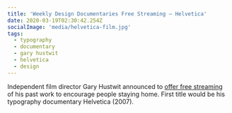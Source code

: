 ```yaml
---
title: 'Weekly Design Documentaries Free Streaming — Helvetica'
date: 2020-03-19T02:30:42.254Z
socialImage: 'media/helvetica-film.jpg'
tags:
  - typography
  - documentary
  - gary hustwit
  - helvetica
  - design
---
```


Independent film director Gary Hustwit announced to [offer free streaming](https://www.ohyouprettythings.com/free) of his past work to encourage people staying home. First title would be his typography documentary Helvetica (2007).

